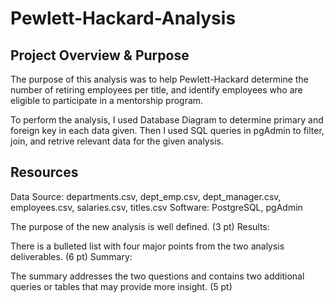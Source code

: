 # Pewlett-Hackard-Analysis

## Project Overview & Purpose
The purpose of this analysis was to help Pewlett-Hackard determine the number of retiring employees per title, and identify employees who are eligible to participate in a mentorship program. 

To perform the analysis, I used Database Diagram to determine primary and foreign key in each data given. Then I used SQL queries in pgAdmin to filter, join, and retrive relevant data for the given analysis.


## Resources
Data Source: departments.csv, dept_emp.csv, dept_manager.csv, employees.csv, salaries.csv, titles.csv
Software: PostgreSQL, pgAdmin

The purpose of the new analysis is well defined. (3 pt)
Results:

There is a bulleted list with four major points from the two analysis deliverables. (6 pt)
Summary:

The summary addresses the two questions and contains two additional queries or tables that may provide more insight. (5 pt)
